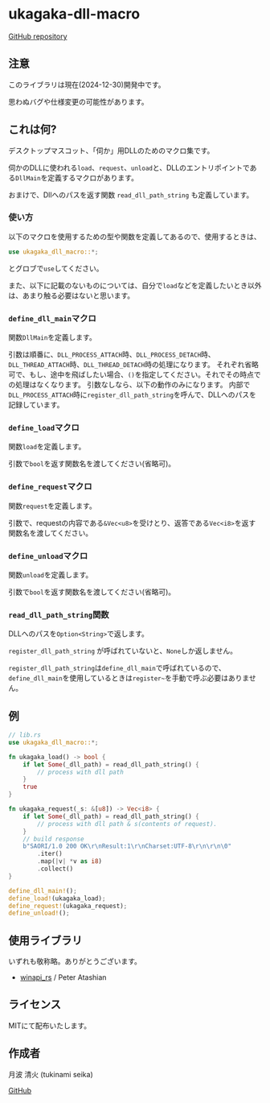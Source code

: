 # ukagaka-dll-macro

[GitHub repository](https://github.com/tukinami/ukagaka-dll-macro)

## 注意

このライブラリは現在(2024-12-30)開発中です。

思わぬバグや仕様変更の可能性があります。

## これは何?

デスクトップマスコット、「伺か」用DLLのためのマクロ集です。

伺かのDLLに使われる`load`、`request`、`unload`と、DLLのエントリポイントである`DllMain`を定義するマクロがあります。

おまけで、Dllへのパスを返す関数 `read_dll_path_string` も定義しています。

### 使い方

以下のマクロを使用するための型や関数を定義してあるので、使用するときは、

```rust
use ukagaka_dll_macro::*;
```

とグロブで`use`してください。

また、以下に記載のないものについては、自分で`load`などを定義したいとき以外は、あまり触る必要はないと思います。

### `define_dll_main`マクロ

関数`DllMain`を定義します。

引数は順番に、`DLL_PROCESS_ATTACH`時、`DLL_PROCESS_DETACH`時、`DLL_THREAD_ATTACH`時、`DLL_THREAD_DETACH`時の処理になります。
それぞれ省略可で、もし、途中を飛ばしたい場合、`()`を指定してください。それでその時点での処理はなくなります。
引数なしなら、以下の動作のみになります。
内部で`DLL_PROCESS_ATTACH`時に`register_dll_path_string`を呼んで、DLLへのパスを記録しています。

### `define_load`マクロ

関数`load`を定義します。

引数で`bool`を返す関数名を渡してください(省略可)。

### `define_request`マクロ

関数`request`を定義します。

引数で、requestの内容である`&Vec<u8>`を受けとり、返答である`Vec<i8>`を返す関数名を渡してください。

### `define_unload`マクロ

関数`unload`を定義します。

引数で`bool`を返す関数名を渡してください(省略可)。

### `read_dll_path_string`関数

DLLへのパスを`Option<String>`で返します。

`register_dll_path_string` が呼ばれていないと、`None`しか返しません。

`register_dll_path_string`は`define_dll_main`で呼ばれているので、`define_dll_main`を使用しているときは`register~`を手動で呼ぶ必要はありません。

## 例

```rust
// lib.rs
use ukagaka_dll_macro::*;

fn ukagaka_load() -> bool {
    if let Some(_dll_path) = read_dll_path_string() {
        // process with dll path
    }
    true
}

fn ukagaka_request(_s: &[u8]) -> Vec<i8> {
    if let Some(_dll_path) = read_dll_path_string() {
        // process with dll path & s(contents of request).
    }
    // build response
    b"SAORI/1.0 200 OK\r\nResult:1\r\nCharset:UTF-8\r\n\r\n\0"
        .iter()
        .map(|v| *v as i8)
        .collect()
}

define_dll_main!();
define_load!(ukagaka_load);
define_request!(ukagaka_request);
define_unload!();
```

## 使用ライブラリ

いずれも敬称略。ありがとうございます。

+ [winapi\_rs](https://github.com/retep998/winapi-rs) / Peter Atashian

## ライセンス

MITにて配布いたします。

## 作成者

月波 清火 (tukinami seika)

[GitHub](https://github.com/tukinami)
